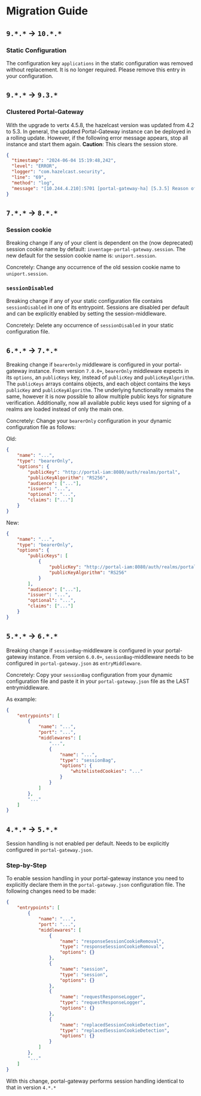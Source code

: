 # Migration Guide

## `9.*.*` -> `10.*.*`

### Static Configuration

The configuration key `applications` in the static configuration was removed without replacement. It is no longer required. Please remove this entry in your configuration.

## `9.*.*` -> `9.3.*`

### Clustered Portal-Gateway

With the upgrade to vertx 4.5.8, the hazelcast version was updated from 4.2 to 5.3. In general, the updated Portal-Gateway instance can be deployed in a rolling
update. However, if the following error message appears, stop all instance and start them again. **Caution**: This clears the session store.

```json
{
  "timestamp": "2024-06-04 15:19:48,242",
  "level": "ERROR",
  "logger": "com.hazelcast.security",
  "line": "69",
  "method": "log",
  "message": "[10.244.4.210]:5701 [portal-gateway-ha] [5.3.5] Reason of failure for node join: Joining node's version 5.3.5 is not compatible with cluster version 4.2 [...]",
}
```

## `7.*.*` -> `8.*.*`

### Session cookie

Breaking change if any of your client is dependent on the (now deprecated) session cookie name by default: `inventage-portal-gateway.session`. The new default for the session cookie name is: `uniport.session`.

Concretely: Change any occurrence of the old session cookie name to `uniport.session`.

### `sessionDisabled`

Breaking change if any of your static configuration file contains `sessionDisabled` in one of its entrypoint. Sessions are disabled per default and can be explicitly enabled by setting the session-middleware.

Concretely: Delete any occurrence of `sessionDisabled` in your static configuration file.

## `6.*.*` -> `7.*.*`

Breaking change if `bearerOnly` middleware is configured in your portal-gateway instance. From version `7.0.0+`, `bearerOnly` middleware expects in its `options`, an `publicKeys` key, instead of `publicKey` and `publicKeyAlgorithm`. The `publicKeys` arrays contains objects, and each object contains the keys `publicKey` and `publicKeyAlgorithm`. The underlying functionality remains the same, however it is now possible to allow multiple public keys for signature verification. Additionally, now all available public keys used for signing of a realms are loaded instead of only the main one.

Concretely: Change your `bearerOnly` configuration in your dynamic configuration file as follows:

Old:

```json
{
    "name": "...",
    "type": "bearerOnly",
    "options": {
        "publicKey": "http://portal-iam:8080/auth/realms/portal",
        "publicKeyAlgorithm": "RS256",
        "audience": ["..."],
        "issuer": "...",
        "optional": "...",
        "claims": ["..."]
    }
}
```

New:

```json
{
    "name": "...",
    "type": "bearerOnly",
    "options": {
        "publicKeys": [
            {
                "publicKey": "http://portal-iam:8080/auth/realms/portal",
                "publicKeyAlgorithm": "RS256"
            }
        ],
        "audience": ["..."],
        "issuer": "...",
        "optional": "...",
        "claims": ["..."]
    }
}
```

## `5.*.*` -> `6.*.*`

Breaking change if `sessionBag`-middleware is configured in your portal-gateway instance. From version `6.0.0+`, `sessionBag`-middleware needs to be configured in `portal-gateway.json` as `entryMiddleware`.

Concretely: Copy your `sessionBag` configuration from your dynamic configuration file and paste it in your `portal-gateway.json` file as the LAST entrymiddleware.

As example:

```json
{
    "entrypoints": [
        {
            "name": "...",
            "port": "...",
            "middlewares": [
                "...",
                {
                    "name": "...",
                    "type": "sessionBag",
                    "options": {
                        "whitelistedCookies": "..."
                    }
                }
            ]
        },
        "..."
    ]
}
```

## `4.*.*` → `5.*.*`

Session handling is not enabled per default. Needs to be explicitly configured in `portal-gateway.json`.

### Step-by-Step

To enable session handling in your portal-gateway instance you need to explicitly declare them in
the `portal-gateway.json` configuration file. The following changes need to be made:

```json
{
    "entrypoints": [
        {
            "name": "...",
            "port": "...",
            "middlewares": [
                {
                    "name": "responseSessionCookieRemoval",
                    "type": "responseSessionCookieRemoval",
                    "options": {}
                },
                {
                    "name": "session",
                    "type": "session",
                    "options": {}
                },
                {
                    "name": "requestResponseLogger",
                    "type": "requestResponseLogger",
                    "options": {}
                },
                {
                    "name": "replacedSessionCookieDetection",
                    "type": "replacedSessionCookieDetection",
                    "options": {}
                }
            ]
        },
        "..."
    ]
}
```

With this change, portal-gateway performs session handling identical to that in version `4.*.*`
